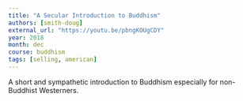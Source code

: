 ```yaml
---
title: "A Secular Introduction to Buddhism"
authors: [smith-doug]
external_url: "https://youtu.be/pbngKOUgCDY"
year: 2018
month: dec
course: buddhism
tags: [selling, american]
---
```


A short and sympathetic introduction to Buddhism especially for non-Buddhist Westerners.
